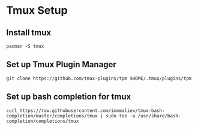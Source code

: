 # Tmux Setup

## Install tmux
```
pacman -S tmux
```

## Set up Tmux Plugin Manager
```
git clone https://github.com/tmux-plugins/tpm $HOME/.tmux/plugins/tpm 
```

## Set up bash completion for tmux 
```
curl https://raw.githubusercontent.com/imomaliev/tmux-bash-completion/master/completions/tmux | sudo tee -a /usr/share/bash-completion/completions/tmux
```
